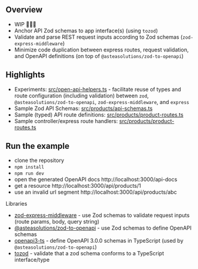 ## Overview

- WIP 🚧👷‍♂️
- Anchor API Zod schemas to app interface(s) (using `tozod`)
- Validate and parse REST request inputs according to Zod schemas (`zod-express-middleware`)
- Minimize code duplication between express routes, request validation, and OpenAPI definitions (on top of `@asteasolutions/zod-to-openapi`)

## Highlights
- Experiments: [src/open-api-helpers.ts](src/open-api-helpers.ts) - facilitate reuse of types and route configuration (including validation) between `zod`, `@asteasolutions/zod-to-openapi`, `zod-express-middleware`, and `express`
- Sample Zod API Schemas: [src/products/api-schemas.ts](src/products/api-schemas.ts)
- Sample (typed) API route definitions: [src/products/product-routes.ts](src/products/product-routes.ts)
- Sample controller/express route handlers: [src/products/product-routes.ts](src/products/product-routes.ts)

## Run the example

- clone the repository
- `npm install`
- `npm run dev`
- open the generated OpenAPI docs http://localhost:3000/api-docs
- get a resource http://localhost:3000/api/products/1
- use an invalid url segment http://localhost:3000/api/products/abc

Libraries

- [zod-express-middleware](https://www.npmjs.com/package/zod-express-middleware) - use Zod schemas to validate request inputs (route params, body, query string)
- [@asteasolutions/zod-to-openapi](https://www.npmjs.com/package/@asteasolutions/zod-to-openapi) - use Zod schemas to define OpenAPI schemas
- [openapi3-ts](https://www.npmjs.com/package/openapi3-ts) - define OpenAPI 3.0.0 schemas in TypeScript (used by `@asteasolutions/zod-to-openapi`)
- [tozod](https://www.npmjs.com/package/tozod) - validate that a zod schema conforms to a TypeScript interface/type
